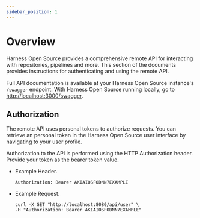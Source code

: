 ```yaml
---
sidebar_position: 1
---
```


# Overview

Harness Open Source provides a comprehensive remote API for interacting with repositories, pipelines and more. This section of the documents provides instructions for authenticating and using the remote API.

Full API documentation is available at your Harness Open Source instance's `/swagger` endpoint. With Harness Open Source running locally, go to [http://localhost:3000/swagger](http://localhost:3000/swagger).

## Authorization

The remote API uses personal tokens to authorize requests. You can retrieve an personal token in the Harness Open Source user interface by navigating to your user profile.

Authorization to the API is performed using the HTTP Authorization header. Provide your token as the bearer token value.

* Example Header.

    ```
    Authorization: Bearer AKIAIOSFODNN7EXAMPLE
    ```

* Example Request.

    ```
    curl -X GET "http://localhost:8080/api/user" \
    -H "Authorization: Bearer AKIAIOSFODNN7EXAMPLE"
    ```
